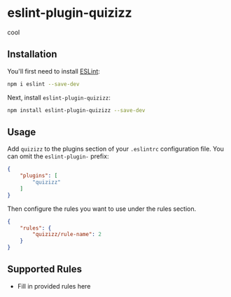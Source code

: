 # eslint-plugin-quizizz

cool

## Installation

You'll first need to install [ESLint](https://eslint.org/):

```sh
npm i eslint --save-dev
```

Next, install `eslint-plugin-quizizz`:

```sh
npm install eslint-plugin-quizizz --save-dev
```

## Usage

Add `quizizz` to the plugins section of your `.eslintrc` configuration file. You can omit the `eslint-plugin-` prefix:

```json
{
    "plugins": [
        "quizizz"
    ]
}
```


Then configure the rules you want to use under the rules section.

```json
{
    "rules": {
        "quizizz/rule-name": 2
    }
}
```

## Supported Rules

* Fill in provided rules here


